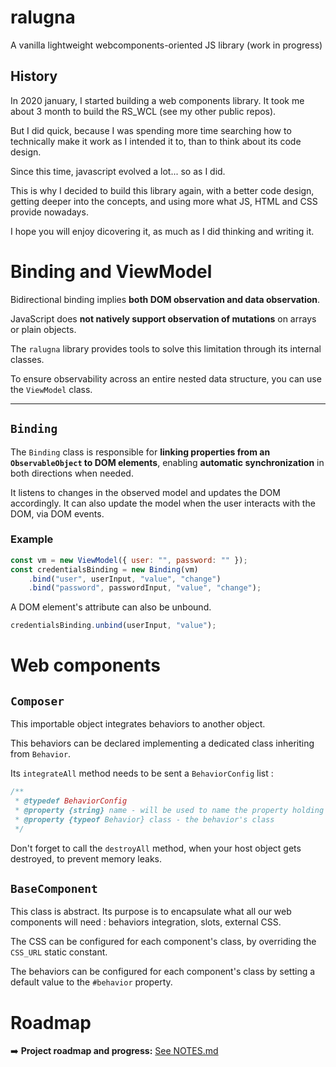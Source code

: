 # ralugna
A vanilla lightweight webcomponents-oriented JS library (work in progress)

## History

In 2020 january, I started building a web components library. It took me about 3 month to build the RS_WCL (see my other public repos).

But I did quick, because I was spending more time searching how to technically make it work as I intended it to, than to think about its code design.

Since this time, javascript evolved a lot... so as I did.

This is why I decided to build this library again, with a better code design, getting deeper into the concepts, and using more what JS, HTML and CSS provide nowadays.

I hope you will enjoy dicovering it, as much as I did thinking and writing it.

# Binding and ViewModel

Bidirectional binding implies **both DOM observation and data observation**.

JavaScript does **not natively support observation of mutations** on arrays or plain objects.

The `ralugna` library provides tools to solve this limitation through its internal classes.

To ensure observability across an entire nested data structure, you can use the `ViewModel` class.

---

## `Binding`

The `Binding` class is responsible for **linking properties from an `ObservableObject` to DOM elements**, enabling **automatic synchronization** in both directions when needed.

It listens to changes in the observed model and updates the DOM accordingly. It can also update the model when the user interacts with the DOM, via DOM events.

### Example

```js
const vm = new ViewModel({ user: "", password: "" });
const credentialsBinding = new Binding(vm)
    .bind("user", userInput, "value", "change")
    .bind("password", passwordInput, "value", "change");
```

A DOM element's attribute can also be unbound.

```js
credentialsBinding.unbind(userInput, "value");
```

# Web components

## `Composer`

This importable object integrates behaviors to another object.

This behaviors can be declared implementing a dedicated class inheriting from `Behavior`.

Its `integrateAll` method needs to be sent a `BehaviorConfig` list :

```js
/**
 * @typedef BehaviorConfig
 * @property {string} name - will be used to name the property holding the behavior's object in the host object
 * @property {typeof Behavior} class - the behavior's class
 */
```

Don't forget to call the `destroyAll` method, when your host object gets destroyed, to prevent memory leaks.

## `BaseComponent`

This class is abstract. Its purpose is to encapsulate what all our web components will need : behaviors integration, slots, external CSS.

The CSS can be configured for each component's class, by overriding the `CSS_URL` static constant.

The behaviors can be configured for each component's class by setting a default value to the `#behavior` property.

# Roadmap

➡️ **Project roadmap and progress:** [See NOTES.md](./NOTES.md)
